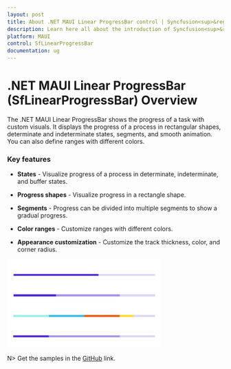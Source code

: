 ```yaml
---
layout: post
title: About .NET MAUI Linear ProgressBar control | Syncfusion<sup>&reg;</sup>
description: Learn here all about the introduction of Syncfusion<sup>&reg;</sup>.NET MAUI Linear ProgressBar (SfLinearProgressBar) control, its elements and more.
platform: MAUI
control: SfLinearProgressBar
documentation: ug
---
```


# .NET MAUI Linear ProgressBar (SfLinearProgressBar) Overview

The .NET MAUI Linear ProgressBar shows the progress of a task with custom visuals. It displays the progress of a process in rectangular shapes, determinate and indeterminate states, segments, and smooth animation. You can also define ranges with different colors.

### Key features

* **States** - Visualize progress of a process in determinate, indeterminate, and buffer states.  

* **Progress shapes** - Visualize progress in a rectangle shape.

* **Segments** - Progress can be divided into multiple segments to show a gradual progress.

* **Color ranges** - Customize ranges with  different colors.

* **Appearance customization** - Customize the track thickness, color, and corner radius. 

![Linear ProgressBar control for .NET MAUI.](images/overview/dotnet_maui_progressbar.png)

N> Get the samples in the [GitHub](https://github.com/syncfusion/maui-demos) link.